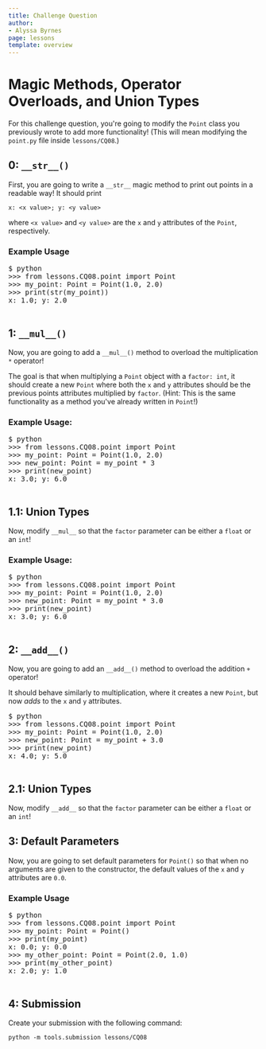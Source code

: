 ```yaml
---
title: Challenge Question 
author:
- Alyssa Byrnes
page: lessons
template: overview
---
```


# Magic Methods, Operator Overloads, and Union Types

For this challenge question, you're going to modify the `Point` class you previously wrote to add more functionality! (This will mean modifying the `point.py` file inside `lessons/CQ08`.)

## 0: `__str__()`

First, you are going to write a `__str__` magic method to print out points in a readable way! It should print 

```x: <x value>; y: <y value>```

where `<x value>` and `<y value>` are the `x` and `y` attributes of the `Point`, respectively.

### Example Usage

<pre>
<div class="terminal">$ python 
>>> from lessons.CQ08.point import Point
>>> my_point: Point = Point(1.0, 2.0)
>>> print(str(my_point))
x: 1.0; y: 2.0
</div>
</pre>

## 1: `__mul__()`

Now, you are going to add a `__mul__()` method to overload the multiplication `*` operator!

The goal is that when multiplying a `Point` object with a `factor: int`, it should create a new `Point` where both the `x` and `y` attributes should be the previous points attributes multiplied by `factor`. (Hint: This is the same functionality as a method you've already written in `Point`!) 

### Example Usage:

<pre>
<div class="terminal">$ python 
>>> from lessons.CQ08.point import Point
>>> my_point: Point = Point(1.0, 2.0)
>>> new_point: Point = my_point * 3
>>> print(new_point)
x: 3.0; y: 6.0
</div>
</pre>

## 1.1: Union Types
Now, modify `__mul__` so that the `factor` parameter can be either a `float` or an `int`!

### Example Usage:
<pre>
<div class="terminal">$ python 
>>> from lessons.CQ08.point import Point
>>> my_point: Point = Point(1.0, 2.0)
>>> new_point: Point = my_point * 3.0
>>> print(new_point)
x: 3.0; y: 6.0
</div>
</pre>

## 2: `__add__()`

Now, you are going to add an `__add__()` method to overload the addition `+` operator!

It should behave similarly to multiplication, where it creates a new `Point`, but now *adds* to the `x` and `y` attributes.

<pre>
<div class="terminal">$ python 
>>> from lessons.CQ08.point import Point
>>> my_point: Point = Point(1.0, 2.0)
>>> new_point: Point = my_point + 3.0
>>> print(new_point)
x: 4.0; y: 5.0
</div>
</pre>

## 2.1: Union Types
Now, modify `__add__` so that the `factor` parameter can be either a `float` or an `int`!


## 3: Default Parameters

Now, you are going to set default parameters for `Point()` so that when no arguments are given to the constructor, the default values of the `x` and `y` attributes are `0.0`.

### Example Usage


<pre>
<div class="terminal">$ python 
>>> from lessons.CQ08.point import Point
>>> my_point: Point = Point()
>>> print(my_point)
x: 0.0; y: 0.0
>>> my_other_point: Point = Point(2.0, 1.0)
>>> print(my_other_point)
x: 2.0; y: 1.0
</div>
</pre>

## 4: Submission

Create your submission with the following command:

```
python -m tools.submission lessons/CQ08
```